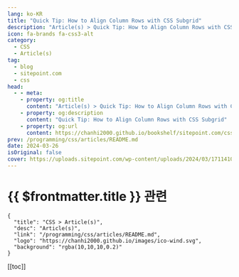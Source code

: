 ```yaml
---
lang: ko-KR
title: "Quick Tip: How to Align Column Rows with CSS Subgrid"
description: "Article(s) > Quick Tip: How to Align Column Rows with CSS Subgrid"
icon: fa-brands fa-css3-alt
category: 
  - CSS
  - Article(s)
tag: 
  - blog
  - sitepoint.com
  - css
head:
  - - meta:
    - property: og:title
      content: "Article(s) > Quick Tip: How to Align Column Rows with CSS Subgrid"
    - property: og:description
      content: "Quick Tip: How to Align Column Rows with CSS Subgrid"
    - property: og:url
      content: https://chanhi2000.github.io/bookshelf/sitepoint.com/css-subgrid-align-column-rows.html
prev: /programming/css/articles/README.md
date: 2024-03-26
isOriginal: false
cover: https://uploads.sitepoint.com/wp-content/uploads/2024/03/1711410202subgrid-align-rows-768x435.jpg
---
```


# {{ $frontmatter.title }} 관련

```component VPCard
{
  "title": "CSS > Article(s)",
  "desc": "Article(s)",
  "link": "/programming/css/articles/README.md",
  "logo": "https://chanhi2000.github.io/images/ico-wind.svg",
  "background": "rgba(10,10,10,0.2)"
}
```

[[toc]]

<SiteInfo
  name="Quick Tip: How to Align Column Rows with CSS Subgrid — SitePoint"
  desc="In this quick tip, we'll look at how to use the subgrid feature of CSS Grid to align the content of boxes that sit side by side."
  url="https://sitepoint.com/css-subgrid-align-column-rows/"
  logo="https://sitepoint.com/favicons/512x512.png"
  preview="https://uploads.sitepoint.com/wp-content/uploads/2024/03/1711410202subgrid-align-rows-768x435.jpg"/>

<!-- TODO: 작성 -->
